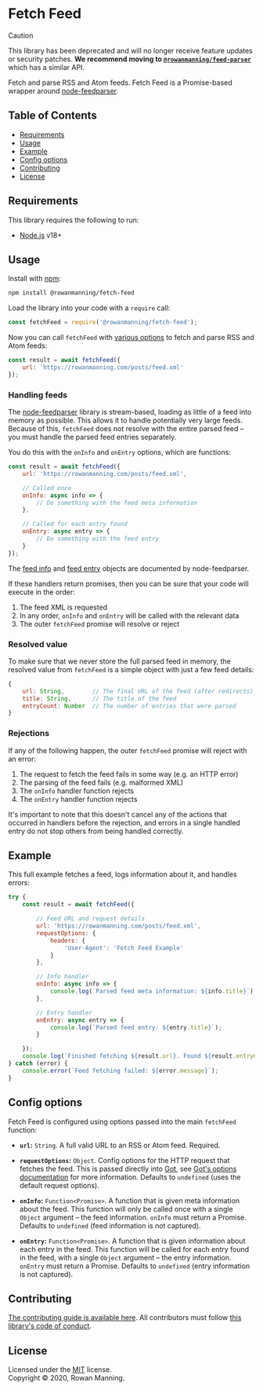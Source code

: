
# Fetch Feed

> [!CAUTION]
> This library has been deprecated and will no longer receive feature updates or security patches. **We recommend moving to [`@rowanmanning/feed-parser`](https://www.npmjs.com/package/@rowanmanning/feed-parser)** which has a similar API.

Fetch and parse RSS and Atom feeds. Fetch Feed is a Promise-based wrapper around [node-feedparser](https://github.com/danmactough/node-feedparser).


## Table of Contents

  * [Requirements](#requirements)
  * [Usage](#usage)
  * [Example](#example)
  * [Config options](#config-options)
  * [Contributing](#contributing)
  * [License](#license)


## Requirements

This library requires the following to run:

  * [Node.js](https://nodejs.org/) v18+


## Usage

Install with [npm](https://www.npmjs.com/):

```sh
npm install @rowanmanning/fetch-feed
```

Load the library into your code with a `require` call:

```js
const fetchFeed = require('@rowanmanning/fetch-feed');
```

Now you can call `fetchFeed` with [various options](#config-options) to fetch and parse RSS and Atom feeds:

```js
const result = await fetchFeed({
    url: 'https://rowanmanning.com/posts/feed.xml'
});
```

### Handling feeds

The [node-feedparser](https://github.com/danmactough/node-feedparser) library is stream-based, loading as little of a feed into memory as possible. This allows it to handle potentially very large feeds. Because of this, `fetchFeed` does not resolve with the entire parsed feed – you must handle the parsed feed entries separately.

You do this with the `onInfo` and `onEntry` options, which are functions:

```js
const result = await fetchFeed({
    url: 'https://rowanmanning.com/posts/feed.xml',

    // Called once
    onInfo: async info => {
        // Do something with the feed meta information
    },

    // Called for each entry found
    onEntry: async entry => {
        // Do something with the feed entry
    }
});
```

The [feed info](https://github.com/danmactough/node-feedparser#list-of-meta-properties) and [feed entry](https://github.com/danmactough/node-feedparser#list-of-article-properties) objects are documented by node-feedparser.

If these handlers return promises, then you can be sure that your code will execute in the order:

  1. The feed XML is requested
  2. In any order, `onInfo` and `onEntry` will be called with the relevant data
  3. The outer `fetchFeed` promise will resolve or reject


### Resolved value

To make sure that we never store the full parsed feed in memory, the resolved value from `fetchFeed` is a simple object with just a few feed details:

```js
{
    url: String,        // The final URL of the feed (after redirects)
    title: String,      // The title of the feed
    entryCount: Number  // The number of entries that were parsed
}
```

### Rejections

If any of the following happen, the outer `fetchFeed` promise will reject with an error:

  1. The request to fetch the feed fails in some way (e.g. an HTTP error)
  2. The parsing of the feed fails (e.g. malformed XML)
  3. The `onInfo` handler function rejects
  4. The `onEntry` handler function rejects

It's important to note that this doesn't cancel any of the actions that occurred in handlers before the rejection, and errors in a single handled entry do not stop others from being handled correctly.


## Example

This full example fetches a feed, logs information about it, and handles errors:

```js
try {
    const result = await fetchFeed({

        // Feed URL and request details
        url: 'https://rowanmanning.com/posts/feed.xml',
        requestOptions: {
            headers: {
                'User-Agent': 'Fetch Feed Example'
            }
        },

        // Info handler
        onInfo: async info => {
            console.log(`Parsed feed meta information: ${info.title}`);
        },

        // Entry handler
        onEntry: async entry => {
            console.log(`Parsed feed entry: ${entry.title}`);
        }

    });
    console.log(`Finished fetching ${result.url}. Found ${result.entryCount} entries`);
} catch (error) {
    console.error(`Feed fetching failed: ${error.message}`);
}
```


## Config options

Fetch Feed is configured using options passed into the main `fetchFeed` function:

  - **`url`:** `String`. A full valid URL to an RSS or Atom feed. Required.

  - **`requestOptions`:** `Object`. Config options for the HTTP request that fetches the feed. This is passed directly into [Got](https://github.com/sindresorhus/got), see [Got's options documentation](https://github.com/sindresorhus/got#options) for more information. Defaults to `undefined` (uses the default request options).

  - **`onInfo`:** `Function<Promise>`. A function that is given meta information about the feed. This function will only be called once with a single `Object` argument – the feed information. `onInfo` must return a Promise. Defaults to `undefined` (feed information is not captured).

  - **`onEntry`:** `Function<Promise>`. A function that is given information about each entry in the feed. This function will be called for each entry found in the feed, with a single `Object` argument – the entry information. `onEntry` must return a Promise. Defaults to `undefined` (entry information is not captured).


## Contributing

[The contributing guide is available here](docs/contributing.md). All contributors must follow [this library's code of conduct](docs/code_of_conduct.md).


## License

Licensed under the [MIT](LICENSE) license.<br/>
Copyright &copy; 2020, Rowan Manning.
